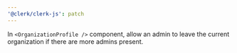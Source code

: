 ```yaml
---
'@clerk/clerk-js': patch
---
```


In `<OrganizationProfile />` component, allow an admin to leave the current organization if there are more admins present.
